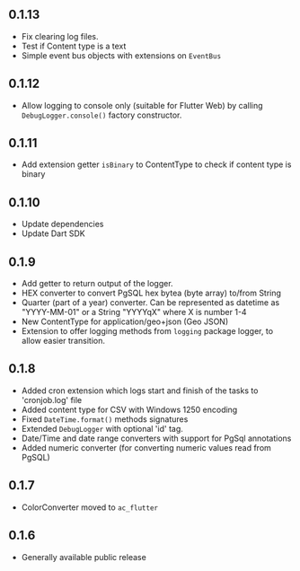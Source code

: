 ## 0.1.13

- Fix clearing log files.
- Test if Content type is a text
- Simple event bus objects with extensions on `EventBus`

## 0.1.12

- Allow logging to console only (suitable for Flutter Web) by calling `DebugLogger.console()` factory constructor.

## 0.1.11

- Add extension getter `isBinary` to ContentType to check if content type is binary

## 0.1.10

- Update dependencies
- Update Dart SDK

## 0.1.9

- Add getter to return output of the logger.
- HEX converter to convert PgSQL hex bytea (byte array) to/from String
- Quarter (part of a year) converter. Can be represented as datetime as "YYYY-MM-01" or a String "YYYYqX" where X is number 1-4
- New ContentType for application/geo+json (Geo JSON)
- Extension to offer logging methods from `logging` package logger, to allow easier transition.

## 0.1.8

- Added cron extension which logs start and finish of the tasks to 'cronjob.log' file
- Added content type for CSV with Windows 1250 encoding
- Fixed `DateTime.format()` methods signatures
- Extended `DebugLogger` with optional 'id' tag.
- Date/Time and date range converters with support for PgSql annotations
- Added numeric converter (for converting numeric values read from PgSQL)

## 0.1.7

- ColorConverter moved to `ac_flutter`

## 0.1.6

- Generally available public release
